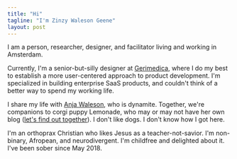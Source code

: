 ```yaml
---
title: "Hi"
tagline: "I'm Zinzy Waleson Geene"
layout: post
---
```

<!-- <figure>
<img src="https://res.cloudinary.com/dbi2zounq/image/upload/v1673958111/me/zinzy-at-a-party_vrzlqr.jpg" alt="Three people smiling for the picture at a summery office party" class="rounded" />
<figcaption><a href="https://www.linkedin.com/in/robin-de-bruin-14b6025a/" target="_blank" class="font-normal text-gray-500">Robin</a>, me, and <a href="https://www.linkedin.com/in/micharbreems/" target="_blank" class="font-normal text-gray-500">Michar</a> at an <a href="https://www.airtrade.com/" target="_blank" class="font-normal text-gray-500">Airtrade</a> office party in 2019</figcaption>
</figure> -->

I am a person, researcher, designer, and facilitator living and working in Amsterdam.

Currently, I'm a senior-but-silly designer at [Gerimedica](https://gerimedica.nl), where I do my best to establish a more user-centered approach to product development. I'm specialized in building enterprise SaaS products, and couldn't think of a better way to spend my working life.

I share my life with [Anja Waleson](https://anjawaleson.notion.site/Anja-Waleson-0182c8df804b4b12ab6e70b5b5795a55), who is dynamite. Together, we're companions to corgi puppy Lemonade, who may or may not have her own blog ([let's find out together](https://lemonade.waleson.us/)). I don't like dogs. I don't know how I got here.

I'm an orthoprax Christian who likes Jesus as a teacher-not-savior. I'm non-binary, Afropean, and neurodivergent. I'm childfree and delighted about it. I've been sober since May 2018.



<!-- 

INTERESTS

I do like writing, making music, and instant photography. I'm a swimmer, a cinephile, an urbanite, and a beginning embroiderer. I practice the love language of home cooking.  -->